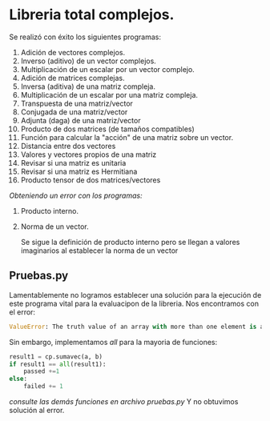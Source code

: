 # Libreria total complejos.
Se realizó con éxito los siguientes programas:
1. Adición de vectores complejos.
2. Inverso (aditivo) de un vector complejos.
3. Multiplicación de un escalar por un vector complejo.
4. Adición de matrices complejas.
5. Inversa (aditiva) de una matriz compleja.
6. Multiplicación de un escalar por una matriz compleja.
7. Transpuesta de una matriz/vector
8. Conjugada de una matriz/vector
9. Adjunta (daga) de una matriz/vector
10. Producto de dos matrices (de tamaños compatibles)
11. Función para calcular la "acción" de una matriz sobre un vector.
12. Distancia entre dos vectores
13. Valores  y vectores propios de una matriz
14. Revisar si una matriz es unitaria
15. Revisar si una matriz es Hermitiana
16. Producto tensor de dos matrices/vectores
    
*Obteniendo un error con los programas:*
1. Producto interno.
2. Norma de un vector.
   
   Se sigue la definición de producto interno pero se llegan a valores imaginarios al establecer la norma de un vector


## Pruebas.py
Lamentablemente no logramos establecer una solución para la ejecución de este programa vital para la evaluacipon de la libreria. Nos encontramos con el error:

```python
ValueError: The truth value of an array with more than one element is ambiguous. Use a.any() or a.all()
```

Sin embargo, implementamos *all* para la mayoria de funciones:
```python
result1 = cp.sumavec(a, b)
if result1 == all(result1):
    passed +=1
else:
    failed += 1
```
 *consulte las demás funciones en archivo pruebas.py*
Y no obtuvimos solución al error.

